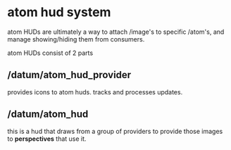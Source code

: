 # atom hud system

atom HUDs are ultimately a way to attach /image's to specific /atom's, and manage showing/hiding them from consumers.

atom HUDs consist of 2 parts

## /datum/atom_hud_provider

provides icons to atom huds. tracks and processes updates.

## /datum/atom_hud

this is a hud that draws from a group of providers to provide those images to **perspectives** that use it.
